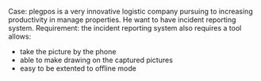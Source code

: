 Case: plegpos is a very innovative logistic company pursuing to increasing productivity in manage properties. He want to have incident reporting system. 
 Requirement: the incident reporting system also requires a tool allows:
- take the picture by the phone
- able to make drawing on the captured pictures
- easy to be extented to offline mode
